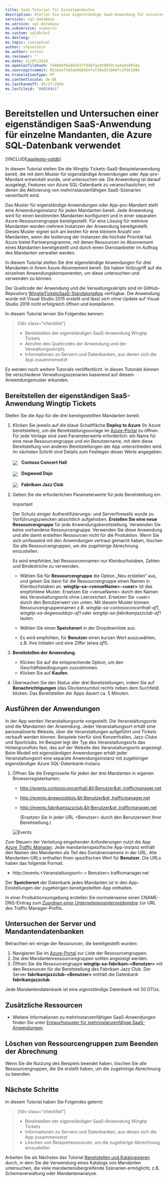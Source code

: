 ```yaml
---
title: SaaS-Tutorial für Einzelmandanten
description: Stellen Sie eine eigenständige SaaS-Anwendung für einzelne Mandanten, die Azure SQL-Datenbank verwendet, bereit, und untersuchen Sie sie.
services: sql-database
ms.service: sql-database
ms.subservice: scenario
ms.custom: sqldbrb=1
ms.devlang: ''
ms.topic: conceptual
author: stevestein
ms.author: sstein
ms.reviewer: ''
ms.date: 11/07/2018
ms.openlocfilehash: fd4b94f6a99241ffddd7ae359059c3a4a918934a
ms.sourcegitcommit: 053e5e7103ab666454faf26ed51b0dfcd7661996
ms.translationtype: HT
ms.contentlocale: de-DE
ms.lasthandoff: 05/27/2020
ms.locfileid: "84026941"
---
```

# <a name="deploy-and-explore-a-standalone-single-tenant-application-that-uses-azure-sql-database"></a>Bereitstellen und Untersuchen einer eigenständigen SaaS-Anwendung für einzelne Mandanten, die Azure SQL-Datenbank verwendet
[!INCLUDE[appliesto-sqldb](../includes/appliesto-sqldb.md)]

In diesem Tutorial stellen Sie die Wingtip Tickets-SaaS-Beispielanwendung bereit, die mit dem Muster für eigenständige Anwendungen oder App-pro-Mandant entwickelt wurde, und untersuchen sie.  Die Anwendung ist darauf ausgelegt, Features von Azure SQL-Datenbank zu veranschaulichen, mit denen die Aktivierung von mehrinstanzenfähigen SaaS-Szenarien vereinfacht wird.

Das Muster für eigenständige Anwendungen oder App-pro-Mandant stellt eine Anwendungsinstanz für jeden Mandanten bereit.  Jede Anwendung wird für einen bestimmten Mandanten konfiguriert und in einer separaten Azure-Ressourcengruppe bereitgestellt. Für eine Lösung für mehrere Mandanten werden mehrere Instanzen der Anwendung bereitgestellt. Dieses Muster eignet sich am besten für eine kleinere Anzahl von Mandanten, wenn die Isolierung der Instanzen die höchste Priorität hat. Azure bietet Partnerprogramme, mit denen Ressourcen im Abonnement eines Mandanten bereitgestellt und durch einen Dienstanbieter im Auftrag des Mandanten verwaltet werden. 

In diesem Tutorial stellen Sie drei eigenständige Anwendungen für drei Mandanten in Ihrem Azure-Abonnement bereit.  Sie haben Vollzugriff auf die einzelnen Anwendungskomponenten, um diese untersuchen und verwenden zu können.

Der Quellcode der Anwendung und die Verwaltungsskripts sind im GitHub-Repository [WingtipTicketsSaaS-StandaloneApp](https://github.com/Microsoft/WingtipTicketsSaaS-StandaloneApp) verfügbar. Die Anwendung wurde mit Visual Studio 2015 erstellt und lässt sich ohne Update auf Visual Studio 2019 nicht erfolgreich öffnen und kompilieren.


In diesem Tutorial lernen Sie Folgendes kennen:

> [!div class="checklist"]
> * Bereitstellen der eigenständigen SaaS-Anwendung Wingtip Tickets
> * Abrufen des Quellcodes der Anwendung und der Verwaltungsskripts
> * Informationen zu Servern und Datenbanken, aus denen sich die App zusammensetzt

Es werden noch weitere Tutorials veröffentlicht. In diesen Tutorials können Sie verschiedene Verwaltungsszenarien basierend auf diesem Anwendungsmuster erkunden.   

## <a name="deploy-the-wingtip-tickets-saas-standalone-application"></a>Bereitstellen der eigenständigen SaaS-Anwendung Wingtip Tickets

Stellen Sie die App für die drei bereitgestellten Mandanten bereit:

1. Klicken Sie jeweils auf die blaue Schaltfläche **Deploy to Azure** (In Azure bereitstellen), um die Bereitstellungsvorlage im [Azure-Portal](https://portal.azure.com) zu öffnen. Für jede Vorlage sind zwei Parameterwerte erforderlich: ein Name für eine neue Ressourcengruppe und ein Benutzername, mit dem diese Bereitstellung von anderen Bereitstellungen der App unterschieden wird. Im nächsten Schritt sind Details zum Festlegen dieser Werte angegeben.<br><br>
    <a href="https://aka.ms/deploywingtipsa-contoso" target="_blank"><img style="vertical-align:middle" src="media/saas-standaloneapp-get-started-deploy/deploy.png"/></a> &nbsp; **Contoso Concert Hall**
<br><br>
    <a href="https://aka.ms/deploywingtipsa-dogwood" target="_blank"><img style="vertical-align:middle" src="media/saas-standaloneapp-get-started-deploy/deploy.png"/></a> &nbsp; **Dogwood Dojo**
<br><br>
    <a href="https://aka.ms/deploywingtipsa-fabrikam" target="_blank"><img style="vertical-align:middle" src="media/saas-standaloneapp-get-started-deploy/deploy.png"/></a> &nbsp; **Fabrikam Jazz Club**

2. Geben Sie die erforderlichen Parameterwerte für jede Bereitstellung ein.

    > [!IMPORTANT]
    > Der Schutz einiger Authentifizierungs- und Serverfirewalls wurde zu Vorführungszwecken absichtlich aufgehoben. **Erstellen Sie eine neue Ressourcengruppe** für jede Anwendungsbereitstellung.  Verwenden Sie keine vorhandene Ressourcengruppe. Verwenden Sie diese Anwendung und alle damit erstellten Ressourcen nicht für die Produktion. Wenn Sie sich umfassend mit den Anwendungen vertraut gemacht haben, löschen Sie alle Ressourcengruppen, um die zugehörige Abrechnung einzustellen.

    Es wird empfohlen, bei Ressourcennamen nur Kleinbuchstaben, Zahlen und Bindestriche zu verwenden.
    * Wählen Sie für **Ressourcengruppe** die Option „Neu erstellen“ aus, und geben Sie dann für die Ressourcengruppe einen Namen in Kleinbuchstaben an. **wingtip-sa-\<venueName\>-\<user\>** ist das empfohlene Muster.  Ersetzen Sie \<venueName\> durch den Namen des Veranstaltungsorts ohne Leerzeichen. Ersetzen Sie \<user\> durch den Benutzerwert von unten.  Mit diesem Muster können Ressourcengruppennamen z.B. *wingtip-sa-contosoconcerthall-af1*, *wingtip-sa-dogwooddojo-af1* oder *wingtip-sa-fabrikamjazzclub-af1* lauten.
    * Wählen Sie einen **Speicherort** in der Dropdownliste aus.

    * Es wird empfohlen, für **Benutzer** einen kurzen Wert auszuwählen, z.B. Ihre Initialen und eine Ziffer (etwa *af1*).


3. **Bereitstellen der Anwendung**.

    * Klicken Sie auf die entsprechende Option, um den Geschäftsbedingungen zuzustimmen.
    * Klicken Sie auf **Kaufen**.

4. Überwachen Sie den Status aller drei Bereitstellungen, indem Sie auf **Benachrichtigungen** (das Glockensymbol rechts neben dem Suchfeld) klicken. Das Bereitstellen der Apps dauert ca. 5 Minuten.


## <a name="run-the-applications"></a>Ausführen der Anwendungen

In der App werden Veranstaltungsorte vorgestellt.  Die Veranstaltungsorte sind die Mandanten der Anwendung. Jeder Veranstaltungsort erhält eine personalisierte Website, über die Veranstaltungen aufgeführt und Tickets verkauft werden können. Beispiele hierfür sind Konzerthallen, Jazz-Clubs und Sportclubs. Im Beispiel legt der Typ des Veranstaltungsorts das Hintergrundfoto fest, das auf der Website des Veranstaltungsorts angezeigt.   Beim Modell mit eigenständigen Anwendungen erhält jeder Veranstaltungsort eine separate Anwendungsinstanz mit zugehöriger eigenständiger Azure SQL-Datenbank-Instanz.

1. Öffnen Sie die Ereignisseite für jeden der drei Mandanten in eigenen Browserregisterkarten:

   - http://events.contosoconcerthall.&lt;Benutzer&gt;.trafficmanager.net
   - http://events.dogwooddojo.&lt;Benutzer&gt;.trafficmanager.net
   - http://events.fabrikamjazzclub.&lt;Benutzer&gt;.trafficmanager.net

     (Ersetzen Sie in jeder URL &lt;Benutzer&gt; durch den Benutzerwert Ihrer Bereitstellung.)

   ![Events](./media/saas-standaloneapp-get-started-deploy/fabrikam.png)

Zum Steuern der Verteilung eingehender Anforderungen nutzt die App [*Azure Traffic Manager*](../../traffic-manager/traffic-manager-overview.md). Jede mandantenspezifische App-Instanz enthält den Namen des Mandanten als Teil des Domänennamens in der URL. Alle Mandanten-URLs enthalten Ihren spezifischen Wert für **Benutzer**. Die URLs haben das folgende Format:
- http://events.&lt;Veranstaltungsort&gt;.&lt; Benutzer&gt;.trafficmanager.net

Der **Speicherort** der Datenbank jedes Mandanten ist in den App-Einstellungen der zugehörigen bereitgestellten App enthalten.

In einer Produktionsumgebung erstellen Sie normalerweise einen CNAME-DNS-Eintrag zum [*Zuordnen einer Unternehmensinternetdomäne*](../../traffic-manager/traffic-manager-point-internet-domain.md) zur URL des Traffic Manager-Profils.


## <a name="explore-the-servers-and-tenant-databases"></a>Untersuchen der Server und Mandantendatenbanken

Betrachten wir einige der Ressourcen, die bereitgestellt wurden:

1. Navigieren Sie im [Azure-Portal](https://portal.azure.com) zur Liste der Ressourcengruppen.
2. Die drei Mandantenressourcengruppen sollten angezeigt werden.
3. Öffnen Sie die Ressourcengruppe **wingtip-sa-fabrikam-&lt;Benutzer&gt;** mit den Ressourcen für die Bereitstellung des Fabrikam Jazz Club.  Der Server **fabrikamjazzclub-&lt;Benutzer&gt;** enthält die Datenbank **fabrikamjazzclub**.

Jede Mandantendatenbank ist eine *eigenständige* Datenbank mit 50 DTUs.

## <a name="additional-resources"></a>Zusätzliche Ressourcen

<!--
* Additional [tutorials that build on the Wingtip SaaS application](../../sql-database/saas-dbpertenant-wingtip-app-overview.md#sql-database-wingtip-saas-tutorials)
* To learn about elastic pools, see [*What is an Azure SQL elastic pool*](elastic-pool-overview.md)
* To learn about elastic jobs, see [*Managing scaled-out cloud databases*](../../sql-database/elastic-jobs-overview.md)
-->

- Weitere Informationen zu mehrinstanzenfähigen SaaS-Anwendungen finden Sie unter [Entwurfsmuster für mehrinstanzenfähige SaaS-Anwendungen](saas-tenancy-app-design-patterns.md).

 
## <a name="delete-resource-groups-to-stop-billing"></a>Löschen von Ressourcengruppen zum Beenden der Abrechnung ##

Wenn Sie die Nutzung des Beispiels beendet haben, löschen Sie alle Ressourcengruppen, die Sie erstellt haben, um die zugehörige Abrechnung zu beenden.

## <a name="next-steps"></a>Nächste Schritte

In diesem Tutorial haben Sie Folgendes gelernt:

> [!div class="checklist"]
> * Bereitstellen der eigenständigen SaaS-Anwendung Wingtip Tickets
> * Informationen zu Servern und Datenbanken, aus denen sich die App zusammensetzt
> * Löschen von Beispielressourcen, um die zugehörige Abrechnung einzustellen

Arbeiten Sie als Nächstes das Tutorial [Bereitstellen und Katalogisieren](saas-standaloneapp-provision-and-catalog.md) durch, in dem Sie die Verwendung eines Katalogs von Mandanten untersuchen, die viele mandantenübergreifende Szenarien ermöglicht, z.B. Schemaverwaltung oder Mandantenanalyse.
 

